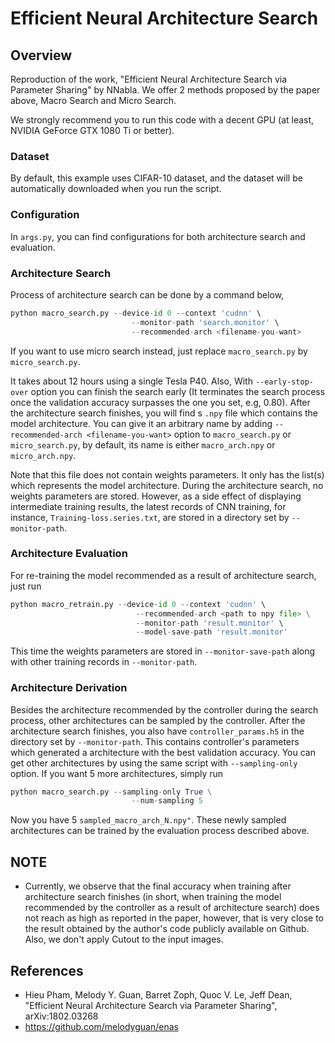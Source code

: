 # Efficient Neural Architecture Search

## Overview

Reproduction of the work, "Efficient Neural Architecture Search via Parameter Sharing" by NNabla. 
We offer 2 methods proposed by the paper above, Macro Search and Micro Search.

We strongly recommend you to run this code with a decent GPU (at least, NVIDIA GeForce GTX 1080 Ti or better).

### Dataset

By default, this example uses CIFAR-10 dataset, and the dataset will be automatically downloaded when you run the script.


### Configuration

In `args.py`, you can find configurations for both architecture search and evaluation. 


### Architecture Search

Process of architecture search can be done by a command below,

```python
python macro_search.py --device-id 0 --context 'cudnn' \
                           --monitor-path 'search.monitor' \
                           --recommended-arch <filename-you-want>
```

If you want to use micro search instead, just replace `macro_search.py` by `micro_search.py`.

It takes about 12 hours using a single Tesla P40. Also, With `--early-stop-over` option you can finish the search early (It terminates the search process once the validation accuracy surpasses the one you set, e.g, 0.80).
After the architecture search finishes, you will find s `.npy` file which contains the model architecture.
You can give it an arbitrary name by adding `--recommended-arch <filename-you-want>` option to `macro_search.py` or `micro_search.py`,
by default, its name is either `macro_arch.npy` or `micro_arch.npy`.

Note that this file does not contain weights parameters. It only has the list(s) which represents the model architecture.
During the architecture search, no weights parameters are stored.
However, as a side effect of displaying intermediate training results, the latest records of CNN training, for instance, `Training-loss.series.txt`, are stored in a directory set by `--monitor-path`.


### Architecture Evaluation

For re-training the model recommended as a result of architecture search, just run

```python
python macro_retrain.py --device-id 0 --context 'cudnn' \
                            --recommended-arch <path to npy file> \
                            --monitor-path 'result.monitor' \
                            --model-save-path 'result.monitor' 
```

This time the weights parameters are stored in `--monitor-save-path` along with other training records in `--monitor-path`.


### Architecture Derivation
Besides the architecture recommended by the controller during the search process, other architectures can be sampled by the controller. After the architecture search finishes, you also have `controller_params.h5` in the directory set by `--monitor-path`.
This contains controller's parameters which generated a architecture with the best validation accuracy. You can get other architectures by using the same script with `--sampling-only` option. If you want 5 more architectures, simply run 

```python
python macro_search.py --sampling-only True \
                           --num-sampling 5 
```

Now you have 5 `sampled_macro_arch_N.npy"`.  These newly sampled architectures can be trained by the evaluation process described above.


## NOTE
- Currently, we observe that the final accuracy when training after architecture search finishes (in short, when training the model recommended by the controller as a result of architecture search) does not reach as high as reported in the paper, however, that is very close to the result obtained by the author's code publicly available on Github. Also, we don't apply Cutout to the input images.


## References
- Hieu Pham, Melody Y. Guan, Barret Zoph, Quoc V. Le, Jeff Dean, "Efficient Neural Architecture Search via Parameter Sharing", arXiv:1802.03268
- https://github.com/melodyguan/enas
